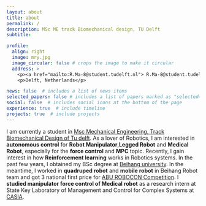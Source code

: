 ```yaml
---
layout: about
title: about
permalink: /
description: MSc ME track Biomechanical design, TU Delft
subtitle: 

profile:
  align: right
  image: mry.jpg
  image_circular: false # crops the image to make it circular
  address: >
    <p><a href="mailto:R.Ma-8@student.tudelft.nl"> R.Ma-8@student.tudelft.nl </a></p>
    <p>Delft, Netherlands</p>

news: false  # includes a list of news items
selected_papers: false # includes a list of papers marked as "selected={true}"
social: false  # includes social icons at the bottom of the page
experience: true  # include timeline
projects: true  # include projects
---
```

I am currently a student in [Msc Mechanical Engineering, Track Biomechanical Design of Tu delft](https://www.tudelft.nl/en/education/programmes/masters/mechanical-engineering/msc-mechanical-engineering/track-overview/track-biomechanical-design).
As a lover of Robotics, I am interested in **autonomous control** for **Robot Manipulator**,**Legged Robot** and **Medical Robot**, especially for the **force control** and **MPC** topic. Recently, I gain interest in how  **Reinforcement learning** works in Robotics systems.
In the past few years, I obtained my BSc degree at [Beihang university](https://en.wikipedia.org/wiki/Beihang_University). In the meantime, I worked in **quadruped robot** and **mobile robot** in Beihang Robot team and got 3 national first price for [ABU ROBOCON Competition](https://en.wikipedia.org/wiki/ABU_Robocon). I **studied manipulator force control of Medical robot** as a research intern at State Key Laboratory of Management and Control for Complex Systems at [CASIA](http://english.ia.cas.cn/).

